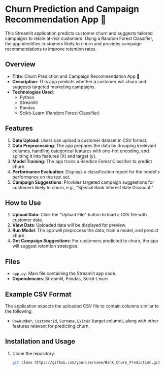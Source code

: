 # Churn Prediction and Campaign Recommendation App 💸

This Streamlit application predicts customer churn and suggests tailored campaigns to retain at-risk customers. Using a Random Forest Classifier, the app identifies customers likely to churn and provides campaign recommendations to improve retention rates.

## Overview

- **Title**: Churn Prediction and Campaign Recommendation App 💸
- **Description**: This app predicts whether a customer will churn and suggests targeted marketing campaigns.
- **Technologies Used**: 
  - Python
  - Streamlit
  - Pandas
  - Scikit-Learn (Random Forest Classifier)

## Features

1. **Data Upload**: Users can upload a customer dataset in CSV format.
2. **Data Preprocessing**: The app prepares the data by dropping irrelevant columns, handling categorical features with one-hot encoding, and splitting it into features (X) and target (y).
3. **Model Training**: The app trains a Random Forest Classifier to predict churn.
4. **Performance Evaluation**: Displays a classification report for the model's performance on the test set.
5. **Campaign Suggestions**: Provides targeted campaign suggestions for customers likely to churn, e.g., "Special Bank Interest Rate Discount."

## How to Use

1. **Upload Data**: Click the "Upload File" button to load a CSV file with customer data.
2. **View Data**: Uploaded data will be displayed for preview.
3. **Run Model**: The app will preprocess the data, train a model, and predict churn.
4. **Get Campaign Suggestions**: For customers predicted to churn, the app will suggest retention strategies.

## Files

- `app.py`: Main file containing the Streamlit app code.
- **Dependencies**: Streamlit, Pandas, Scikit-Learn

## Example CSV Format

The application expects the uploaded CSV file to contain columns similar to the following:
- `RowNumber`, `CustomerId`, `Surname`, `Exited` (target column), along with other features relevant for predicting churn.

## Installation and Usage

1. Clone the repository:
   ```bash
   git clone https://github.com/yourusername/Bank_Churn_Prediction.git
